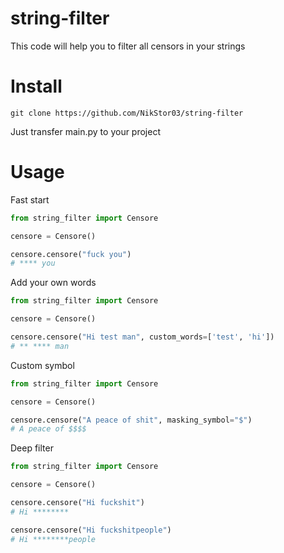 # string-filter
This code will help you to filter all censors in your strings

# Install

`git clone https://github.com/NikStor03/string-filter`

Just transfer main.py to your project

# Usage

Fast start
```py
from string_filter import Censore

censore = Censore()

censore.censore("fuck you")
# **** you
```

Add your own words
```py
from string_filter import Censore

censore = Censore()

censore.censore("Hi test man", custom_words=['test', 'hi'])
# ** **** man
```

Custom symbol
```py
from string_filter import Censore

censore = Censore()

censore.censore("A peace of shit", masking_symbol="$")
# A peace of $$$$
```

Deep filter
```py
from string_filter import Censore

censore = Censore()

censore.censore("Hi fuckshit")
# Hi ********

censore.censore("Hi fuckshitpeople")
# Hi ********people

```

